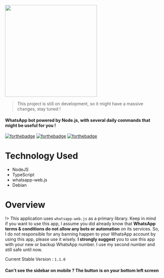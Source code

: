 <img width="300" height="300" src="https://i.ibb.co/7y1v1q4/hour.png">

> This project is still on development, so it might have a massive changes, stay tuned !

#### WhatsApp bot powered by Node.js, with several daily commands that might be useful for you !

[![forthebadge](https://forthebadge.com/images/badges/made-with-javascript.png)](https://nodejs.org)
[![forthebadge](https://forthebadge.com/images/badges/powered-by-electricity.png)](https://web.pln.co.id/tentang-kami/profil-perusahaan)
[![forthebadge](http://forthebadge.com/images/badges/built-with-love.svg)](http://forthebadge.com)

# Technology Used

- NodeJS
- TypeScript
- whatsapp-web.js
- Debian

# Overview

!> This application uses `whatsapp-web.js` as a primary library. Keep in mind if you want to use this app, I assume you did already know that **WhatsApp terms & conditions do not allow any bots or automation** on its services. So, I do not responsible for any banning happen to your WhatsApp account by using this app, please use it wisely. **I strongly suggest** you to use this app with your new or backup WhatsApp number. I use my second number and still safe until now.

Current Stable Version : `1.1.0`

#### Can't see the sidebar on mobile ? The button is on your bottom left screen <!-- {docsify-ignore} -->

